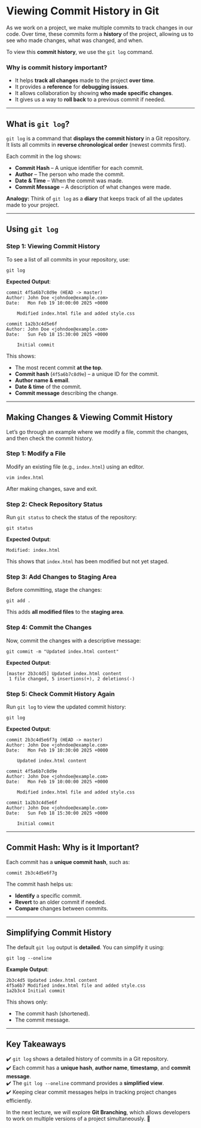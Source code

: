 # **Viewing Commit History in Git**

As we work on a project, we make multiple commits to track changes in our code. Over time, these commits form a **history** of the project, allowing us to see who made changes, what was changed, and when.

To view this **commit history**, we use the `git log` command.

### **Why is commit history important?**
- It helps **track all changes** made to the project **over time**.  
- It provides a **reference** for **debugging issues**.  
- It allows collaboration by showing **who made specific changes**.  
- It gives us a way to **roll back** to a previous commit if needed.

---

## **What is `git log`?**
`git log` is a command that **displays the commit history** in a Git repository. It lists all commits in **reverse chronological order** (newest commits first).

Each commit in the log shows:
- **Commit Hash** – A unique identifier for each commit.
- **Author** – The person who made the commit.
- **Date & Time** – When the commit was made.
- **Commit Message** – A description of what changes were made.

**Analogy:** Think of `git log` as a **diary** that keeps track of all the updates made to your project.

---

## **Using `git log`**
### **Step 1: Viewing Commit History**
To see a list of all commits in your repository, use:
```
git log
```
**Expected Output**:
```
commit 4f5a6b7c8d9e (HEAD -> master)
Author: John Doe <johndoe@example.com>
Date:   Mon Feb 19 10:00:00 2025 +0000

    Modified index.html file and added style.css

commit 1a2b3c4d5e6f
Author: John Doe <johndoe@example.com>
Date:   Sun Feb 18 15:30:00 2025 +0000

    Initial commit
```
This shows:
- The most recent commit **at the top**.
- **Commit hash** (`4f5a6b7c8d9e`) – a unique ID for the commit.
- **Author name & email**.
- **Date & time** of the commit.
- **Commit message** describing the change.

---

## **Making Changes & Viewing Commit History**
Let’s go through an example where we modify a file, commit the changes, and then check the commit history.

### **Step 1: Modify a File**
Modify an existing file (e.g., `index.html`) using an editor.
```
vim index.html
```
After making changes, save and exit.

### **Step 2: Check Repository Status**
Run `git status` to check the status of the repository:
```
git status
```
**Expected Output**:
```
Modified: index.html
```
This shows that `index.html` has been modified but not yet staged.

### **Step 3: Add Changes to Staging Area**
Before committing, stage the changes:
```
git add .
```
This adds **all modified files** to the **staging area**.

### **Step 4: Commit the Changes**
Now, commit the changes with a descriptive message:
```
git commit -m "Updated index.html content"
```
**Expected Output**:
```
[master 2b3c4d5] Updated index.html content
 1 file changed, 5 insertions(+), 2 deletions(-)
```

### **Step 5: Check Commit History Again**
Run `git log` to view the updated commit history:
```
git log
```
**Expected Output**:
```
commit 2b3c4d5e6f7g (HEAD -> master)
Author: John Doe <johndoe@example.com>
Date:   Mon Feb 19 10:30:00 2025 +0000

    Updated index.html content

commit 4f5a6b7c8d9e
Author: John Doe <johndoe@example.com>
Date:   Mon Feb 19 10:00:00 2025 +0000

    Modified index.html file and added style.css

commit 1a2b3c4d5e6f
Author: John Doe <johndoe@example.com>
Date:   Sun Feb 18 15:30:00 2025 +0000

    Initial commit
```
---

## **Commit Hash: Why is it Important?**
Each commit has a **unique commit hash**, such as:
```
commit 2b3c4d5e6f7g
```
The commit hash helps us:
- **Identify** a specific commit.
- **Revert** to an older commit if needed.
- **Compare** changes between commits.

---

## **Simplifying Commit History**
The default `git log` output is **detailed**. You can simplify it using:
```
git log --oneline
```
**Example Output**:
```
2b3c4d5 Updated index.html content
4f5a6b7 Modified index.html file and added style.css
1a2b3c4 Initial commit
```
This shows only:
- The commit hash (shortened).
- The commit message.

---

## **Key Takeaways**
✔️ `git log` shows a detailed history of commits in a Git repository.  
✔️ Each commit has a **unique hash**, **author name**, **timestamp**, and **commit message**.  
✔️ The `git log --oneline` command provides a **simplified view**.  
✔️ Keeping clear commit messages helps in tracking project changes efficiently.  

In the next lecture, we will explore **Git Branching**, which allows developers to work on multiple versions of a project simultaneously. 🚀
